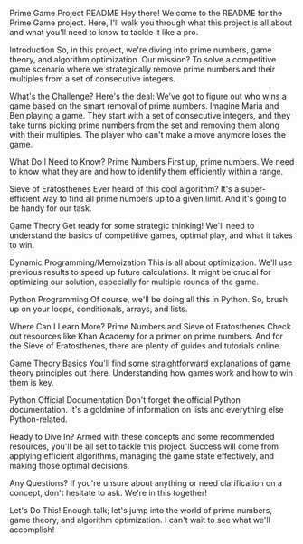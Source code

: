Prime Game Project README
Hey there! Welcome to the README for the Prime Game project. Here, I'll walk you through what this project is all about and what you'll need to know to tackle it like a pro.

Introduction
So, in this project, we're diving into prime numbers, game theory, and algorithm optimization. Our mission? To solve a competitive game scenario where we strategically remove prime numbers and their multiples from a set of consecutive integers.

What's the Challenge?
Here's the deal: We've got to figure out who wins a game based on the smart removal of prime numbers. Imagine Maria and Ben playing a game. They start with a set of consecutive integers, and they take turns picking prime numbers from the set and removing them along with their multiples. The player who can't make a move anymore loses the game.

What Do I Need to Know?
Prime Numbers
First up, prime numbers. We need to know what they are and how to identify them efficiently within a range.

Sieve of Eratosthenes
Ever heard of this cool algorithm? It's a super-efficient way to find all prime numbers up to a given limit. And it's going to be handy for our task.

Game Theory
Get ready for some strategic thinking! We'll need to understand the basics of competitive games, optimal play, and what it takes to win.

Dynamic Programming/Memoization
This is all about optimization. We'll use previous results to speed up future calculations. It might be crucial for optimizing our solution, especially for multiple rounds of the game.

Python Programming
Of course, we'll be doing all this in Python. So, brush up on your loops, conditionals, arrays, and lists.

Where Can I Learn More?
Prime Numbers and Sieve of Eratosthenes
Check out resources like Khan Academy for a primer on prime numbers. And for the Sieve of Eratosthenes, there are plenty of guides and tutorials online.

Game Theory Basics
You'll find some straightforward explanations of game theory principles out there. Understanding how games work and how to win them is key.

Python Official Documentation
Don't forget the official Python documentation. It's a goldmine of information on lists and everything else Python-related.

Ready to Dive In?
Armed with these concepts and some recommended resources, you'll be all set to tackle this project. Success will come from applying efficient algorithms, managing the game state effectively, and making those optimal decisions.

Any Questions?
If you're unsure about anything or need clarification on a concept, don't hesitate to ask. We're in this together!

Let's Do This!
Enough talk; let's jump into the world of prime numbers, game theory, and algorithm optimization. I can't wait to see what we'll accomplish!
